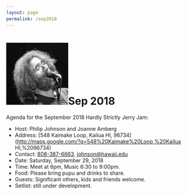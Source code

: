 ```yaml
---
layout: page
permalink: /sep2018
---
```

<h1><img class="ui avatar image" src="/images/jerryavatar.jpg">Sep 2018</h1>

Agenda for the September 2018 Hardly Strictly Jerry Jam:

  * Host: Philip Johnson and Joanne Amberg
  * Address: [548 Kaimake Loop, Kailua HI, 96734](http://maps.google.com/?q=548%20Kaimake%20Loop,%20Kailua HI,%2096734)
  * Contact: [808-387-6663](tel:808-387-6663), [johnson@hawaii.edu](mailto:johnson@hawaii.edu)
  * Date: Saturday, September 29, 2018
  * Time: Meet at 6pm, Music 6:30 to 9:00pm.
  * Food: Please bring pupu and drinks to share. 
  * Guests: Significant others, kids and friends welcome. 
  * Setlist: still under development.
  